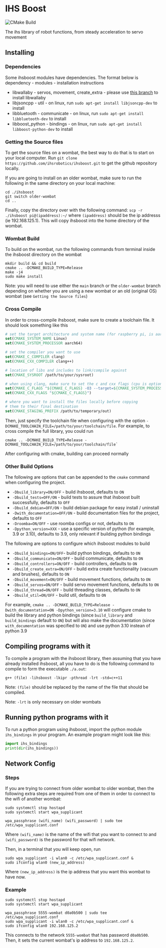 # IHS Boost
![CMake Build](https://github.com/ihsrobotics/ihsboost/actions/workflows/cmake.yml/badge.svg)

The ihs library of robot functions, from steady acceleration to servo movement
## Installing
### Dependencies
Some ihsboost modules have dependencies. The format below is dependency - modules - installation instructions
* libwallaby - servos, movement, create_extra - please use [this branch](https://github.com/chrehall68/libwallaby/tree/refactor) to install libwallaby
* libjsoncpp - util - on linux, run `sudo apt-get install libjsoncpp-dev` to install
* libbluetooth - communicate - on linux, run `sudo apt-get install libbluetooth-dev` to install
* libboost_python - bindings - on linux, run `sudo apt-get install libboost-python-dev` to install
### Getting the Source files
To get the source files on a wombat, the best way to do that is to start on your local
computer. Run `git clone https://github.com/ihsrobotics/ihsboost.git` to get the github
repository locally.

If you are going to install on an older wombat, make sure to run the following in the
same directory on your local machine:

```shell
cd ./ihsboost
git switch older-wombat
cd ..
```

Finally, copy the directory over with the following command:
`scp -r ./ihsboost pi@(ipaddress):~/`
where `(ipaddress)` should be the ip addresss (ie 192.168.125.1). This
will copy ihsboost into the home directory of the wombat.
### Wombat Build
To build on the wombat, run the following commands
from terminal inside the ihsboost directory on the wombat

```shell
mkdir build && cd build
cmake .. -DCMAKE_BUILD_TYPE=Release
make -j4
sudo make install
```

Note: you will need to use either the `main` branch or the 
`older-wombat` branch depending on whether you are using a
new wombat or an old (original OS) wombat (see `Getting the Source files`) 
### Cross Compile
In order to cross-compile ihsboost, make sure to create a toolchain file. It should look
something like this
```cmake
# set the target architecture and system name (for raspberry pi, is aarch64)
set(CMAKE_SYSTEM_NAME Linux)
set(CMAKE_SYSTEM_PROCESSOR aarch64)

# set the compiler you want to use
set(CMAKE_C_COMPILER clang)
set(CMAKE_CXX_COMPILER clang++)

# location of libs and includes to link/compile against
set(CMAKE_SYSROOT /path/to/your/sysroot)

# when using clang, make sure to set the c and cxx flags (cpu is optional)
set(CMAKE_C_FLAGS "${CMAKE_C_FLAGS} -O3 --target=${CMAKE_SYSTEM_PROCESSOR}-linux-gnu --sysroot=${CMAKE_SYSROOT} -mcpu=cortex-a53")
set(CMAKE_CXX_FLAGS "${CMAKE_C_FLAGS}")

# where you want to install the files locally before copying
# them to their final destination
set(CMAKE_STAGING_PREFIX /path/to/temporary/out)
```
Then, just specify the toolchain file when configuring with the option
`-DCMAKE_TOOLCHAIN_FILE=/path/to/your/toolchain/file`. For example, to
cross compile the full library, you could run
```shell
cmake .. -DCMAKE_BUILD_TYPE=Release -DCMAKE_TOOLCHAIN_FILE=/path/to/your/toolchain/file`
```
After configuring with cmake, building can proceed normally
### Other Build Options
The following are options that can be appended to the `cmake` command
when configuring the project.

* `-Dbuild_library=ON/OFF` - build ihsboost, defaults to `ON`
* `-Dbuild_tests=OFF/ON` - build tests to assure that ihsboost built successfully, defaults to `OFF`
* `-Dbuild_debian=OFF/ON` - build debian package for easy install / uninstall
* `-Dwith_documentation=OFF/ON` - build documentation files for the project, defaults to `OFF`
* `-Droomba=ON/OFF` - use roomba configs or not, defaults to `ON`
* `-Dpython_version=XXX` - use a specific version of python (for example, 3.9 or 3.10), defaults to 3.9,
only relevant if building python bindings

The following are options to configure which ihsboost modules to build
* `-Dbuild_bindings=ON/OFF`- build python bindings, defaults to `ON`
* `-Dbuild_communicate=ON/OFF` - build communicate, defaults to `ON`
* `-Dbuild_controllers=ON/OFF` - build controllers, defaults to `ON`
* `-Dbuild_create_extra=ON/OFF` - build extra create functionality (vacuum and brushes), defaults to `ON`
* `-Dbuild_movement=ON/OFF` - build movement functions, defaults to `ON`
* `-Dbuild_servos=ON/OFF` - build servo movement functions, defaults to `ON`
* `-Dbuild_thread=ON/OFF` - build threading classes, defaults to `ON`
* `-Dbuild_util=ON/OFF` - build util, defaults to `ON`

For example,
`cmake .. -DCMAKE_BUILD_TYPE=Release -Dwith_documentation=ON -Dpython_version=3.10`
will configure cmake to build the library and python bindings 
(since `build_library` and `build_bindings` default to `ON`) but
will also make the documentation (since `with_documentation` was specified to `ON`)
and use python 3.10 instean of python 3.9
## Compiling programs with it
To compile a program with the ihsboost library, then
assuming that you have already installed ihsboost,
all you have to do is the following command to compile
to form the executable `./a.out`:

```shell
g++ (file) -lihsboost -lkipr -pthread -lrt -std=c++11
```

Note: `(file)` should be replaced by the name of the file that
should be compiled.

Note: `-lrt` is only necessary on older wombats
## Running python programs with it
To run a python program using ihsboost, import the python
module `ihs_bindings` in your program. An example program might
look like this:

```python
import ihs_bindings
print(dir(ihs_bindings))
```

## Network Config
### Steps
If you are trying to connect from older wombat to older wombat, then
the following extra steps are required from one of them in order
to connect to the wifi of another wombat:

```shell
sudo systemctl stop hostapd
sudo systemctl start wpa_supplicant

wpa_passphrase (wifi_name) (wifi_password) | sudo tee /etc/wpa_supplicant.conf
```

Where `(wifi_name)` is the name of the wifi that you want to connect to
and `(wifi_password)` is the password for that wifi network.

Then, in a terminal that you will keep open, run

```shell
sudo wpa_supplicant -i wlan0 -c /etc/wpa_supplicant.conf &
sudo ifconfig wlan0 (new_ip_address)
```

Where `(new_ip_address)` is the ip address that you want this wombat
to have now.
### Example
```shell
sudo systemctl stop hostapd
sudo systemctl start wpa_supplicant

wpa_passphrase 5555-wombat d0a0b500 | sudo tee /etc/wpa_supplicant.conf
sudo wpa_supplicant -i wlan0 -c /etc/wpa_supplicant.conf &
sudo ifconfig wlan0 192.168.125.2
```

This connects to the network `5555-wombat` that has password
`d0a0b500`. Then, it sets the current wombat's ip address to
`192.168.125.2`.
